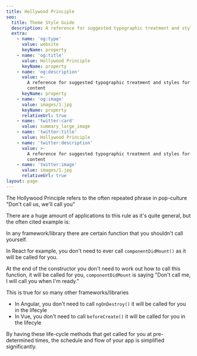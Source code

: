 ```yaml
---
title: Hollywood Principle
seo:
  title: Theme Style Guide
  description: A reference for suggested typographic treatment and styles for your content
  extra:
    - name: 'og:type'
      value: website
      keyName: property
    - name: 'og:title'
      value: Hollywood Principle
      keyName: property
    - name: 'og:description'
      value: >-
        A reference for suggested typographic treatment and styles for your
        content
      keyName: property
    - name: 'og:image'
      value: images/1.jpg
      keyName: property
      relativeUrl: true
    - name: 'twitter:card'
      value: summary_large_image
    - name: 'twitter:title'
      value: Hollywood Principle
    - name: 'twitter:description'
      value: >-
        A reference for suggested typographic treatment and styles for your
        content
    - name: 'twitter:image'
      value: images/1.jpg
      relativeUrl: true
layout: page
---
```


The Hollywood Principle refers to the often repeated phrase in pop-culture "Don't call us, we'll call you"

There are a huge amount of applications to this rule as it's quite general, but the often cited example is:

In any framework/library there are certain function that you shouldn't call yourself.

In React for example, you don't need to ever call `componentDidMount()` as it will be called for you.

At the end of the constructor you don't need to work out how to call this function, it will be called for you, `componentDidMount` is saying "Don't call me, I will call you when I'm ready." 

This is true for so many other frameworks/libraries

- In Angular, you don't need to call `ngOnDestroy()` it will be called for you in the lifecyle
- In Vue, you don't need to call `beforeCreate()` it will be called for you in the lifecyle

By having these life-cycle methods that get called for you at pre-determined times, the schedule and flow of your app is simplified significantly.

